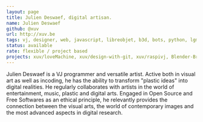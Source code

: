```yaml
---
layout: page
title: Julien Deswaef, digital artisan.
name: Julien Deswaef
github: @xuv
url: http://xuv.be
tags: vj, designer, web, javascript, libreobjet, b3d, bots, python, lgm 
status: available
rate: flexible / project based
projects: xuv/loveMachine, xuv/design-with-git, xuv/raspivj, Blender-Brussels/blender-brussels.github.io, libreobjet/libreobjet.org
---
```


Julien Deswaef is a VJ programmer and versatile artist. Active both in visual art as well as incoding, he has the ability to transform "plastic ideas" into digital realities. He regularly collaborates with artists in the world of entertainment, music, plastic and digital arts. Engaged in Open Source and Free Softwares as an ethical principle, he relevantly provides the connection between the visual arts, the world of contemporary images and the most advanced aspects in digital research.